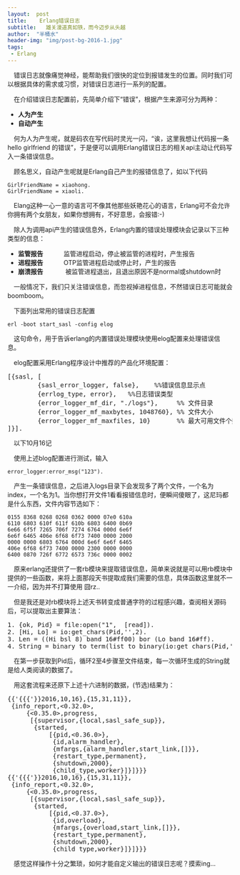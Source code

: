 ```yaml
---
layout:  post
title:    Erlang错误日志
subtitle:   雄关漫道真如铁，而今迈步从头越
author:  "半桶水"
header-img: "img/post-bg-2016-1.jpg"
tags:
 - Erlang
---
```


　错误日志就像痛觉神经，能帮助我们很快的定位到报错发生的位置。同时我们可以根据具体的需求或习惯，对错误日志进行一系列的配置。

　在介绍错误日志配置前，先简单介绍下“错误”，根据产生来源可分为两种：

- __人为产生__
- __自动产生__

　何为人为产生呢，就是码农在写代码时灵光一闪，“诶，这里我想让代码报一条hello girlfriend 的错误”，于是便可以调用Erlang错误日志的相关api主动让代码写入一条错误信息。

　顾名思义，自动产生呢就是Erlang自己产生的报错信息了，如以下代码

	GirlFriendName = xiaohong.
	GirlFriendName = xiaoli.

　Elang这种一心一意的语言可不像其他那些妖艳花心的语言，Erlang可不会允许你拥有两个女朋友，如果你想拥有，不好意思，会报错:-) 

　除人为调用api产生的错误信息外，Erlang内置的错误处理模块会记录以下三种类型的信息：

-  __监管报告__  　　　监管进程启动，停止被监管的进程时，产生报告
-  __进程报告__　　　  OTP监管进程启动或停止时，产生的报告
-  __崩溃报告__ 　　　 被监管进程退出，且退出原因不是normal或shutdown时

　一般情况下，我们只关注错误信息，而忽视掉进程信息，不然错误日志可能就会boomboom。

　下面列出常用的错误日志配置

	erl -boot start_sasl -config elog

　这句命令，用于告诉erlang的内置错误处理模块使用elog配置来处理错误信息。

　elog配置采用Erlang程序设计中推荐的产品化环境配置：

<pre>
[{sasl, [   
        {sasl_error_logger, false},    %%错误信息显示点
        {errlog_type, error},   %%日志错误类型
        {error_logger_mf_dir, "./logs"},     %% 文件目录
        {error_logger_mf_maxbytes, 1048760}, %% 文件大小   
        {error_logger_mf_maxfiles, 10}       %% 最大可用文件个数
]}].   
</pre>

　以下10月16记

　使用上述blog配置进行测试，输入

	error_logger:error_msg("123").  

　产生一条错误信息，之后进入logs目录下会发现多了两个文件，一个名为index，一个名为1。当你想打开文件1看看报错信息时，便瞬间傻眼了，这尼玛都是什么东西，文件内容节选如下：

	0155 8368 0268 0268 0362 0000 07e0 610a
	6110 6803 610f 611f 610b 6803 6400 0b69
	6e66 6f5f 7265 706f 7274 6764 000d 6e6f
	6e6f 6465 406e 6f68 6f73 7400 0000 2000
	0000 0000 6803 6764 000d 6e6f 6e6f 6465
	406e 6f68 6f73 7400 0000 2300 0000 0000
	6400 0870 726f 6772 6573 736c 0000 0002

　原来erlang还提供了一套rb模块来提取错误信息，简单来说就是可以用rb模块中提供的一些函数，来将上面那段天书提取成我们需要的信息，具体函数这里就不一一介绍，因为并不打算使用 囧rz..

　但是我还是对rb模块将上述天书转变成普通字符的过程感兴趣，查阅相关源码后，可以提取出主要算法：

<pre>
1. {ok, Pid} = file:open("1",  [read]).
2. [Hi, Lo] = io:get_chars(Pid,'',2).
3. Len = ((Hi bsl 8) band 16#ff00) bor (Lo band 16#ff).
4. String = binary_to_term(list_to_binary(io:get_chars(Pid,'',Len))).
</pre>

　在第一步获取到Pid后，循环2至4步骤至文件结束，每一次循环生成的String就是给人类阅读的数据了。
　

　用这套流程来还原下上述十六进制的数据，(节选)结果为：

<pre>
{{'{{{'}}2016,10,16},{15,31,11}},
 {info_report,<0.32.0>,
     {<0.35.0>,progress,
      [{supervisor,{local,sasl_safe_sup}},
       {started,
           [{pid,<0.36.0>},
            {id,alarm_handler},
            {mfargs,{alarm_handler,start_link,[]}},
            {restart_type,permanent},
            {shutdown,2000},
            {child_type,worker}]}]}}}
{{'{{{'}}2016,10,16},{15,31,11}},
 {info_report,<0.32.0>,
     {<0.35.0>,progress,
      [{supervisor,{local,sasl_safe_sup}},
       {started,
           [{pid,<0.37.0>},
            {id,overload},
            {mfargs,{overload,start_link,[]}},
            {restart_type,permanent},
            {shutdown,2000},
            {child_type,worker}]}]}}}
</pre>

　感觉这样操作十分之繁琐，如何才能自定义输出的错误日志呢？摸索ing...